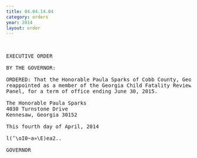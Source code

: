 ```yaml
---
title: 04.04.14.04
category: orders
year: 2014
layout: order
---
```


<pre> 

EXECUTIVE ORDER

BY THE GOVERNOR:

ORDERED: That the Honorable Paula Sparks of Cobb County, Georgia, is
reappointed as a member of the Georgia Child Fatality Review
Panel, for a term of office ending June 30, 2015.

The Honorable Paula Sparks
4030 Turnstone Drive
Kennesaw, Georgia 30152

This fourth day of April, 2014

l(’\oI0~a»\E)ea2..

GOVERNOR

</pre>
